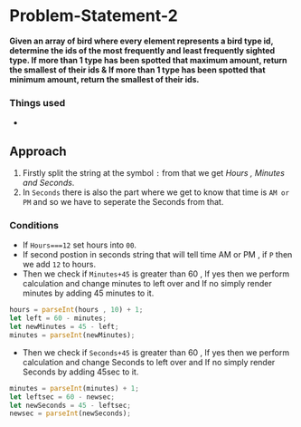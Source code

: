 # Problem-Statement-2
**Given an array of bird where every element represents a bird type id, determine the ids of the most 
frequently and least frequently sighted type. If more than 1 type has been spotted that maximum 
amount, return the smallest of their ids & If more than 1 type has been spotted that minimum amount, 
return the smallest of their ids.**

### Things used
- 

## Approach
1. Firstly split the string at the symbol `:` from that we get *Hours , Minutes and Seconds*.
2. In `Seconds` there is also the part where we get to know that time is `AM or PM` and so we have to seperate the Seconds from that.
### Conditions
  - If `Hours===12` set hours into `00`.
  - If second postion in seconds string that will tell time AM or PM , if `P` then we add `12` to hours.
- Then we check if `Minutes+45` is greater than 60 , If yes then we perform calculation and change minutes to left over and If no simply render minutes by adding 45 minutes to it.
```js
hours = parseInt(hours , 10) + 1;
let left = 60 - minutes;        
let newMinutes = 45 - left;
minutes = parseInt(newMinutes);
```
- Then we check if `Seconds+45` is greater than 60 , If yes then we perform calculation and change Seconds to left over and If no simply render Seconds by adding 45sec to it.
```js
minutes = parseInt(minutes) + 1;
let leftsec = 60 - newsec;
let newSeconds = 45 - leftsec;
newsec = parseInt(newSeconds);
```
